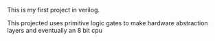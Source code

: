 This is my first project in verilog.

This projected uses primitive logic gates to make hardware abstraction layers and eventually an 8 bit cpu
